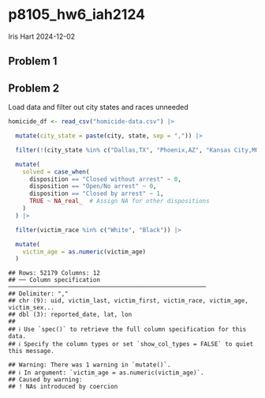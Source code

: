 p8105_hw6_iah2124
================
Iris Hart
2024-12-02

## Problem 1

## Problem 2

Load data and filter out city states and races unneeded

``` r
homicide_df <- read_csv("homicide-data.csv") |>

  mutate(city_state = paste(city, state, sep = ",")) |>  

  filter(!(city_state %in% c("Dallas,TX", "Phoenix,AZ", "Kansas City,MO", "Tulsa,AL"))) |> 

  mutate(
    solved = case_when(
      disposition == "Closed without arrest" ~ 0,
      disposition == "Open/No arrest" ~ 0, 
      disposition == "Closed by arrest" ~ 1,
      TRUE ~ NA_real_  # Assign NA for other dispositions
    )
  ) |> 

  filter(victim_race %in% c("White", "Black")) |>  

  mutate(
    victim_age = as.numeric(victim_age)  
  )
```

    ## Rows: 52179 Columns: 12
    ## ── Column specification ────────────────────────────────────────────────────────
    ## Delimiter: ","
    ## chr (9): uid, victim_last, victim_first, victim_race, victim_age, victim_sex...
    ## dbl (3): reported_date, lat, lon
    ## 
    ## ℹ Use `spec()` to retrieve the full column specification for this data.
    ## ℹ Specify the column types or set `show_col_types = FALSE` to quiet this message.

    ## Warning: There was 1 warning in `mutate()`.
    ## ℹ In argument: `victim_age = as.numeric(victim_age)`.
    ## Caused by warning:
    ## ! NAs introduced by coercion

